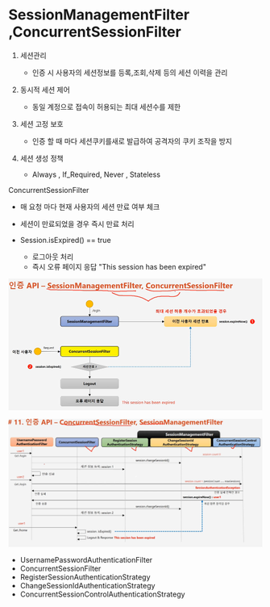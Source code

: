 # SessionManagementFilter ,ConcurrentSessionFilter

1. 세션관리
    - 인증 시 사용자의 세션정보를 등록,조회,삭제 등의 세션 이력을 관리
    
2. 동시적 세션 제어
    - 동일 계정으로 접속이 허용되는 최대 세션수를 제한
    
3. 세션 고정 보호
    - 인증 할 때 마다 세션쿠키를새로 발급하여 공격자의 쿠키 조작을 방지
    
4. 세션 생성 정책
    - Always , If_Required, Never , Stateless
    
ConcurrentSessionFilter

-  매 요청 마다 현재 사용자의 세션 만료 여부 체크
- 세션이 만료되었을 경우 즉시 만료 처리

- Session.isExpired() == true
    - 로그아웃 처리
    - 즉시 오류 페이지 응답
    "This session has been expired"
      

![img_15.png](img_15.png)


![img_16.png](img_16.png)

- UsernamePasswordAuthenticationFilter
- ConcurrentSessionFilter
- RegisterSessionAuthenticationStrategy
- ChangeSessionIdAuthenticationStrategy
- ConcurrentSessionControlAuthenticationStrategy


